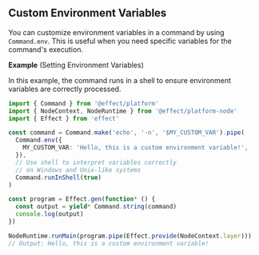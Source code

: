 ## Custom Environment Variables

You can customize environment variables in a command by using `Command.env`. This is useful when you need specific variables for the command's execution.

**Example** (Setting Environment Variables)

In this example, the command runs in a shell to ensure environment variables are correctly processed.

```ts twoslash
import { Command } from '@effect/platform'
import { NodeContext, NodeRuntime } from '@effect/platform-node'
import { Effect } from 'effect'

const command = Command.make('echo', '-n', '$MY_CUSTOM_VAR').pipe(
  Command.env({
    MY_CUSTOM_VAR: 'Hello, this is a custom environment variable!',
  }),
  // Use shell to interpret variables correctly
  // on Windows and Unix-like systems
  Command.runInShell(true)
)

const program = Effect.gen(function* () {
  const output = yield* Command.string(command)
  console.log(output)
})

NodeRuntime.runMain(program.pipe(Effect.provide(NodeContext.layer)))
// Output: Hello, this is a custom environment variable!
```

